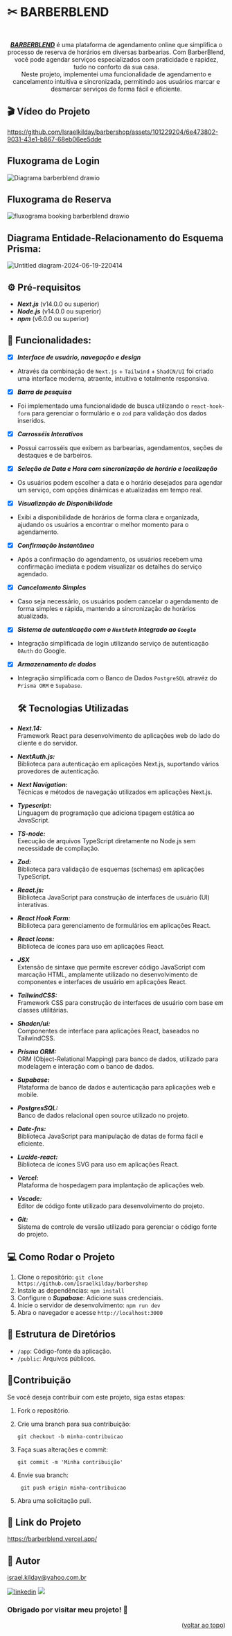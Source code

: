 # ✂ BARBERBLEND

<a name="readme-top"></a>

<div align="center"><br>
  
 ***[BARBERBLEND](https://barberblend.vercel.app/)*** é uma plataforma de agendamento online que simplifica o processo de reserva de 
 horários em diversas barbearias. Com BarberBlend, você pode agendar serviços especializados com praticidade e rapidez, tudo no conforto da sua casa.  
 Neste projeto, implementei uma funcionalidade de agendamento e cancelamento intuitiva e sincronizada, permitindo aos usuários marcar e desmarcar serviços de forma fácil e eficiente.
</div>

## 🎬 Vídeo do Projeto  

https://github.com/Israelkilday/barbershop/assets/101229204/6e473802-9031-43e1-b867-68eb06ee5dde

## Fluxograma de Login

![Diagrama barberblend drawio](https://github.com/user-attachments/assets/3e887d52-71b9-4b04-95fd-be8a1bd3f19d)

## Fluxograma de Reserva

![fluxograma booking barberblend drawio](https://github.com/user-attachments/assets/574e46c0-8bf5-4b8a-952a-9936f645eedf)

## Diagrama Entidade-Relacionamento do Esquema Prisma:

![Untitled diagram-2024-06-19-220414](https://github.com/Israelkilday/BARBERBLEND/assets/101229204/a712c2e5-0d8c-4ede-95e9-03a2edc28131)

## ⚙️ Pré-requisitos

 - ***Next.js*** (v14.0.0 ou superior)
 - ***Node.js*** (v14.0.0 ou superior)
 - ***npm*** (v6.0.0 ou superior)

## 🚀 Funcionalidades:

- [x] ***Interface de usuário, navegação e design***
- Através da combinação de `Next.js` + `Tailwind` + `ShadCN/UI` foi criado uma interface moderna, atraente, intuitiva e totalmente responsiva.
- [x] ***Barra de pesquisa***
- Foi implementado uma funcionalidade de busca utilizando o `react-hook-form` para gerenciar o formulário e o `zod` para validação dos dados inseridos.
- [x] ***Carrosséis Interativos***
- Possui carrosséis que exibem as barbearias, agendamentos, seções de destaques e de barbeiros.
- [x] ***Seleção de Data e Hora com sincronização de horário e localização***
- Os usuários podem escolher a data e o horário desejados para agendar um serviço, com opções dinâmicas e atualizadas em tempo real.
- [x] ***Visualização de Disponibilidade***
- Exibi a disponibilidade de horários de forma clara e organizada, ajudando os usuários a encontrar o melhor momento para o agendamento.
- [x] ***Confirmação Instantânea***
- Após a confirmação do agendamento, os usuários recebem uma confirmação imediata e podem visualizar os detalhes do serviço agendado.
- [x] ***Cancelamento Simples***
- Caso seja necessário, os usuários podem cancelar o agendamento de forma simples e rápida, mantendo a sincronização de horários atualizada.
- [x] ***Sistema de autenticação com o `NextAuth` integrado ao `Google`***
- Integração simplificada de login utilizando serviço de autenticação `OAuth` do Google.
- [x] ***Armazenamento de dados***
- Integração simplificada com o Banco de Dados `PostgreSQL` atravéz do `Prisma ORM` e `Supabase`.

  ## 🛠️ Tecnologias Utilizadas

 - ***Next.14:*** <br>
   Framework React para desenvolvimento de aplicações web do lado do cliente e do servidor.
 - ***NextAuth.js:*** <br>
   Biblioteca para autenticação em aplicações Next.js, suportando vários provedores de autenticação.
 - ***Next Navigation:*** <br>
   Técnicas e métodos de navegação utilizados em aplicações Next.js.
 - ***Typescript:*** <br>
   Linguagem de programação que adiciona tipagem estática ao JavaScript.
 - ***TS-node:*** <br>
   Execução de arquivos TypeScript diretamente no Node.js sem necessidade de compilação.
 - ***Zod:*** <br>
   Biblioteca para validação de esquemas (schemas) em aplicações TypeScript.
 - ***React.js:*** <br>
   Biblioteca JavaScript para construção de interfaces de usuário (UI) interativas.
 - ***React Hook Form:*** <br>
   Biblioteca para gerenciamento de formulários em aplicações React.
 - ***React Icons:*** <br>
   Biblioteca de ícones para uso em aplicações React.
 - ***JSX*** <br>
   Extensão de sintaxe que permite escrever código JavaScript com marcação HTML, amplamente utilizado no desenvolvimento de componentes e         interfaces de usuário em aplicações React.
 - ***TailwindCSS:*** <br>
   Framework CSS para construção de interfaces de usuário com base em classes utilitárias.
 - ***Shadcn/ui:*** <br>
   Componentes de interface para aplicações React, baseados no TailwindCSS.
 - ***Prisma ORM:*** <br>
   ORM (Object-Relational Mapping) para banco de dados, utilizado para modelagem e interação com o banco de dados.
 - ***Supabase:*** <br>
   Plataforma de banco de dados e autenticação para aplicações web e mobile.
 - ***PostgresSQL:*** <br>
   Banco de dados relacional open source utilizado no projeto.   
 - ***Date-fns:*** <br>
   Biblioteca JavaScript para manipulação de datas de forma fácil e eficiente.
 - ***Lucide-react:*** <br>
   Biblioteca de ícones SVG para uso em aplicações React.
 - ***Vercel:*** <br>
   Plataforma de hospedagem para implantação de aplicações web.
 - ***Vscode:*** <br>
   Editor de código fonte utilizado para desenvolvimento do projeto.
 - ***Git:*** <br>
   Sistema de controle de versão utilizado para gerenciar o código fonte do projeto.

   
 ## 💻 Como Rodar o Projeto

 1. Clone o repositório: `git clone https://github.com/Israelkilday/barbershop`
 2. Instale as dependências: `npm install`
 3. Configure o ***Supabase***: Adicione suas credenciais.
 4. Inicie o servidor de desenvolvimento: `npm run dev`
 5. Abra o navegador e acesse `http://localhost:3000`
    
 
## 📁 Estrutura de Diretórios

 - `/app`: Código-fonte da aplicação.
 - `/public`: Arquivos públicos.

## 🤝Contribuição

Se você deseja contribuir com este projeto, siga estas etapas:

1. Fork o repositório.

2. Crie uma branch para sua contribuição:

    ```shell
    git checkout -b minha-contribuicao

3. Faça suas alterações e commit:

    ```shell
    git commit -m 'Minha contribuição'

4. Envie sua branch:

   ```shell
    git push origin minha-contribuicao

5. Abra uma solicitação pull.

## 🔗 Link do Projeto

https://barberblend.vercel.app/

## 🧠 Autor

israel.kilday@yahoo.com.br

[![linkedin](https://img.shields.io/badge/LinkedIn-0077B5?style=for-the-badge&logo=linkedin&logoColor=white)](https://www.linkedin.com/in/israel-kilday-machado-de-souza-801482230) <a href="mailto:israelkilday27@gmail.com">
    <img src="https://img.shields.io/badge/Gmail-333333?style=for-the-badge&logo=gmail&logoColor=red" />
</a>

 ### Obrigado por visitar meu projeto! 👋 
  
 <p align="right">(<a href="#readme-top">voltar ao topo</a>)</p>
